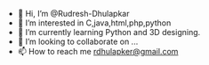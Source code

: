 - 👋 Hi, I’m @Rudresh-Dhulapkar
- 👀 I’m interested in C,java,html,php,python
- 🌱 I’m currently learning Python and 3D designing.
- 💞️ I’m looking to collaborate on ...
- 📫 How to reach me rdhulapker@gmail.com

<!---
Rudresh-Dhulapkar/Rudresh-Dhulapkar is a ✨ special ✨ repository because its `README.md` (this file) appears on your GitHub profile.
You can click the Preview link to take a look at your changes.
--->
